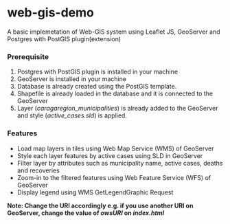 # web-gis-demo
A basic implemetation of Web-GIS system using Leaflet JS, GeoServer and Postgres with PostGIS plugin(extension)

### Prerequisite
1. Postgres with PostGIS plugin is installed in your machine
1. GeoServer is installed in your machine
1. Database is already created using the PostGIS template.
1. Shapefile is already loaded in the database and it is connected to the GeoServer
1. Layer (*caragaregion_municipalities*) is already added to the GeoServer and style (*active_cases.sld*) is applied.


### Features
- Load map layers in tiles using Web Map Service (WMS) of GeoServer
- Style each layer features by active cases using SLD in GeoServer
- Filter layer by attributes such as municipality name, active cases, deaths and recoveries
- Zoom-in to the filtered features using Web Feature Service (WFS) of GeoServer
- Display legend using WMS GetLegendGraphic Request

**Note: Change the URI accordingly e.g. if you use another URI on GeoServer, change the value of *owsURI* on *index.html***



